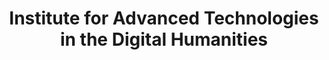 ---
dateStart: 2011-06-02
dateEnd: 2011-06-02
title: "Institute for Advanced Technologies in the Digital Humanities"
venue: "University of North Carolina"
organizer: "Richard Preville, Katy Börner"
credit:
city: Charlotte
state: NC
country: USA
pdfLink:
venueImages:
---